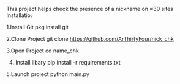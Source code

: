 This project helps check the presence of a nickname on ≈30 sites
Installatio:

1.Install Git
pkg install git

2.Clone Project
git clone https://github.com/ArThirtyFour/nick_chk

3.Open Project
cd name_chk

4. Install libary
pip install -r requirements.txt

5.Launch project
python main.py
